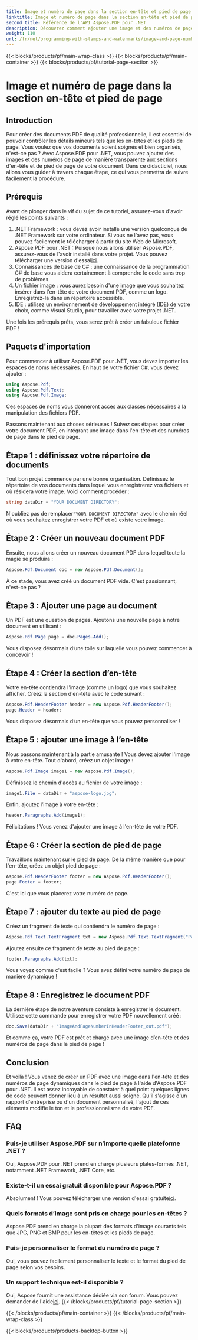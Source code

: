 ```yaml
---
title: Image et numéro de page dans la section en-tête et pied de page
linktitle: Image et numéro de page dans la section en-tête et pied de page
second_title: Référence de l'API Aspose.PDF pour .NET
description: Découvrez comment ajouter une image et des numéros de page à l'en-tête et au pied de page de votre PDF à l'aide d'Aspose.PDF pour .NET dans ce didacticiel étape par étape.
weight: 110
url: /fr/net/programming-with-stamps-and-watermarks/image-and-page-number-in-header-footer-section/
---
```


{{< blocks/products/pf/main-wrap-class >}}
{{< blocks/products/pf/main-container >}}
{{< blocks/products/pf/tutorial-page-section >}}

# Image et numéro de page dans la section en-tête et pied de page

## Introduction

Pour créer des documents PDF de qualité professionnelle, il est essentiel de pouvoir contrôler les détails mineurs tels que les en-têtes et les pieds de page. Vous voulez que vos documents soient soignés et bien organisés, n'est-ce pas ? Avec Aspose.PDF pour .NET, vous pouvez ajouter des images et des numéros de page de manière transparente aux sections d'en-tête et de pied de page de votre document. Dans ce didacticiel, nous allons vous guider à travers chaque étape, ce qui vous permettra de suivre facilement la procédure.

## Prérequis

Avant de plonger dans le vif du sujet de ce tutoriel, assurez-vous d'avoir réglé les points suivants :

1. .NET Framework : vous devez avoir installé une version quelconque de .NET Framework sur votre ordinateur. Si vous ne l'avez pas, vous pouvez facilement le télécharger à partir du site Web de Microsoft.
2.  Aspose.PDF pour .NET : Puisque nous allons utiliser Aspose.PDF, assurez-vous de l'avoir installé dans votre projet. Vous pouvez télécharger une version d'essai[ici](https://releases.aspose.com/pdf/net/).
3. Connaissances de base de C# : une connaissance de la programmation C# de base vous aidera certainement à comprendre le code sans trop de problèmes.
4. Un fichier image : vous aurez besoin d'une image que vous souhaitez insérer dans l'en-tête de votre document PDF, comme un logo. Enregistrez-la dans un répertoire accessible. 
5. IDE : utilisez un environnement de développement intégré (IDE) de votre choix, comme Visual Studio, pour travailler avec votre projet .NET.

Une fois les prérequis prêts, vous serez prêt à créer un fabuleux fichier PDF !

## Paquets d'importation

Pour commencer à utiliser Aspose.PDF pour .NET, vous devez importer les espaces de noms nécessaires. En haut de votre fichier C#, vous devez ajouter :

```csharp
using Aspose.Pdf;
using Aspose.Pdf.Text;
using Aspose.Pdf.Image;
```

Ces espaces de noms vous donneront accès aux classes nécessaires à la manipulation des fichiers PDF.

Passons maintenant aux choses sérieuses ! Suivez ces étapes pour créer votre document PDF, en intégrant une image dans l'en-tête et des numéros de page dans le pied de page.

## Étape 1 : définissez votre répertoire de documents

Tout bon projet commence par une bonne organisation. Définissez le répertoire de vos documents dans lequel vous enregistrerez vos fichiers et où résidera votre image. Voici comment procéder :

```csharp
string dataDir = "YOUR DOCUMENT DIRECTORY";
```

 N'oubliez pas de remplacer`"YOUR DOCUMENT DIRECTORY"` avec le chemin réel où vous souhaitez enregistrer votre PDF et où existe votre image.

## Étape 2 : Créer un nouveau document PDF

Ensuite, nous allons créer un nouveau document PDF dans lequel toute la magie se produira :

```csharp
Aspose.Pdf.Document doc = new Aspose.Pdf.Document();
```

À ce stade, vous avez créé un document PDF vide. C'est passionnant, n'est-ce pas ?

## Étape 3 : Ajouter une page au document

Un PDF est une question de pages. Ajoutons une nouvelle page à notre document en utilisant :

```csharp
Aspose.Pdf.Page page = doc.Pages.Add();
```

Vous disposez désormais d’une toile sur laquelle vous pouvez commencer à concevoir !

## Étape 4 : Créer la section d’en-tête

Votre en-tête contiendra l'image (comme un logo) que vous souhaitez afficher. Créez la section d'en-tête avec le code suivant :

```csharp
Aspose.Pdf.HeaderFooter header = new Aspose.Pdf.HeaderFooter();
page.Header = header;
```

Vous disposez désormais d’un en-tête que vous pouvez personnaliser !

## Étape 5 : ajouter une image à l’en-tête

Nous passons maintenant à la partie amusante ! Vous devez ajouter l'image à votre en-tête. Tout d'abord, créez un objet image :

```csharp
Aspose.Pdf.Image image1 = new Aspose.Pdf.Image();
```

Définissez le chemin d'accès au fichier de votre image :

```csharp
image1.File = dataDir + "aspose-logo.jpg";
```

Enfin, ajoutez l’image à votre en-tête :

```csharp
header.Paragraphs.Add(image1);
```

Félicitations ! Vous venez d'ajouter une image à l'en-tête de votre PDF.

## Étape 6 : Créer la section de pied de page

Travaillons maintenant sur le pied de page. De la même manière que pour l'en-tête, créez un objet pied de page :

```csharp
Aspose.Pdf.HeaderFooter footer = new Aspose.Pdf.HeaderFooter();
page.Footer = footer;
```

C'est ici que vous placerez votre numéro de page. 

## Étape 7 : ajouter du texte au pied de page

Créez un fragment de texte qui contiendra le numéro de page :

```csharp
Aspose.Pdf.Text.TextFragment txt = new Aspose.Pdf.Text.TextFragment("Page: ($p of $P ) ");
```

Ajoutez ensuite ce fragment de texte au pied de page :

```csharp
footer.Paragraphs.Add(txt);
```

Vous voyez comme c'est facile ? Vous avez défini votre numéro de page de manière dynamique !

## Étape 8 : Enregistrez le document PDF

La dernière étape de notre aventure consiste à enregistrer le document. Utilisez cette commande pour enregistrer votre PDF nouvellement créé :

```csharp
doc.Save(dataDir + "ImageAndPageNumberInHeaderFooter_out.pdf");
```

Et comme ça, votre PDF est prêt et chargé avec une image d’en-tête et des numéros de page dans le pied de page !

## Conclusion

Et voilà ! Vous venez de créer un PDF avec une image dans l'en-tête et des numéros de page dynamiques dans le pied de page à l'aide d'Aspose.PDF pour .NET. Il est assez incroyable de constater à quel point quelques lignes de code peuvent donner lieu à un résultat aussi soigné. Qu'il s'agisse d'un rapport d'entreprise ou d'un document personnalisé, l'ajout de ces éléments modifie le ton et le professionnalisme de votre PDF.

## FAQ

### Puis-je utiliser Aspose.PDF sur n’importe quelle plateforme .NET ?
Oui, Aspose.PDF pour .NET prend en charge plusieurs plates-formes .NET, notamment .NET Framework, .NET Core, etc.

### Existe-t-il un essai gratuit disponible pour Aspose.PDF ?
 Absolument ! Vous pouvez télécharger une version d'essai gratuite[ici](https://releases.aspose.com/).

### Quels formats d’image sont pris en charge pour les en-têtes ?
Aspose.PDF prend en charge la plupart des formats d'image courants tels que JPG, PNG et BMP pour les en-têtes et les pieds de page.

### Puis-je personnaliser le format du numéro de page ?
Oui, vous pouvez facilement personnaliser le texte et le format du pied de page selon vos besoins.

### Un support technique est-il disponible ?
 Oui, Aspose fournit une assistance dédiée via son forum. Vous pouvez demander de l'aide[ici](https://forum.aspose.com/c/pdf/10).
{{< /blocks/products/pf/tutorial-page-section >}}

{{< /blocks/products/pf/main-container >}}
{{< /blocks/products/pf/main-wrap-class >}}

{{< blocks/products/products-backtop-button >}}
